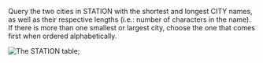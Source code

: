 Query the two cities in STATION with the shortest and longest CITY names, as well as their respective lengths (i.e.: number of characters in the name). If there is more than one smallest or largest city, choose the one that comes first when ordered alphabetically.

![The STATION table](https://s3.amazonaws.com/hr-challenge-images/9336/1449345840-5f0a551030-Station.jpg);